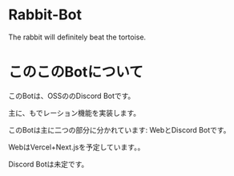 # Rabbit-Bot
The rabbit will definitely beat the tortoise.

# このこのBotについて

このBotは、OSSののDiscord Botです。

主に、もでレーション機能を実装します。

このBotは主に二つの部分に分かれています: WebとDiscord Botです。

WebはVercel+Next.jsを予定しています。。

Discord Botは未定です。